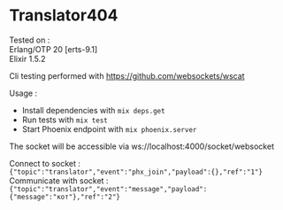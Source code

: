 # Translator404

Tested on :  
Erlang/OTP 20 [erts-9.1]  
Elixir 1.5.2  

Cli testing performed with https://github.com/websockets/wscat

Usage :
  * Install dependencies with `mix deps.get`
  * Run tests with `mix test`
  * Start Phoenix endpoint with `mix phoenix.server`

The socket will be accessible via ws://localhost:4000/socket/websocket

Connect to socket :  
`{"topic":"translator","event":"phx_join","payload":{},"ref":"1"}`  
Communicate with socket :  
`{"topic":"translator","event":"message","payload":{"message":"кот"},"ref":"2"}`  
